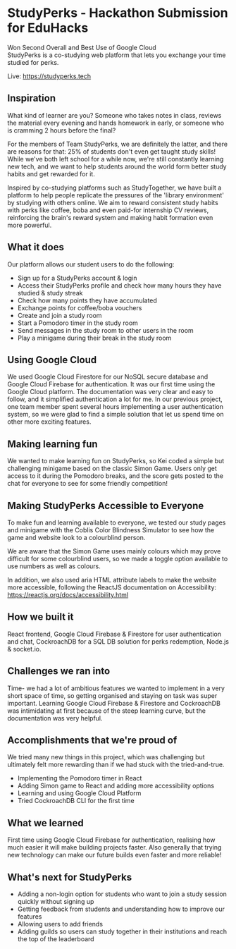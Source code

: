 # StudyPerks - Hackathon Submission for EduHacks
Won Second Overall and Best Use of Google Cloud  
StudyPerks is a co-studying web platform that lets you exchange your time studied for perks.
 
Live: https://studyperks.tech  
 
 ## Inspiration
What kind of learner are you? Someone who takes notes in class, reviews the material every evening and hands homework in early, or someone who is cramming 2 hours before the final?

For the members of Team StudyPerks, we are definitely the latter, and there are reasons for that: 25% of students don't even get taught study skills! While we've both left school for a while now, we're still constantly learning new tech, and we want to help students around the world form better study habits and get rewarded for it.

Inspired by co-studying platforms such as StudyTogether, we have built a platform to help people replicate the pressures of the 'library environment' by studying with others online. We aim to reward consistent study habits with perks like coffee, boba and even paid-for internship CV reviews, reinforcing the brain's reward system and making habit formation even more powerful.

## What it does
Our platform allows our student users to do the following:
- Sign up for a StudyPerks account & login
- Access their StudyPerks profile and check how many hours they have studied & study streak
- Check how many points they have accumulated 
- Exchange points for coffee/boba vouchers
- Create and join a study room
- Start a Pomodoro timer in the study room
- Send messages in the study room to other users in the room
- Play a minigame during their break in the study room

## Using Google Cloud
We used Google Cloud Firestore for our NoSQL secure database and Google Cloud Firebase for authentication. It was our first time using the  Google Cloud platform. The documentation was very clear and easy to follow, and it simplified authentication a lot for me. In our previous project, one team member spent several hours implementing a user authentication system, so we were glad to find a simple solution that let us spend time on other more exciting features.

## Making learning fun
We wanted to make learning fun on StudyPerks, so Kei coded a simple but challenging minigame based on the classic Simon Game. Users only get access to it during the Pomodoro breaks, and the score gets posted to the chat for everyone to see for some friendly competition!

## Making StudyPerks Accessible to Everyone
To make fun and learning available to everyone, we tested our study pages and minigame with the Coblis Color Blindness Simulator to see how the game and website look to a colourblind person. 

We are aware that the Simon Game uses mainly colours which may prove difficult for some colourblind users, so we made a toggle option available to use numbers as well as colours.

In addition, we also used aria HTML attribute labels to make the website more accessible, following the ReactJS documentation on Accessibility: https://reactjs.org/docs/accessibility.html

## How we built it
React frontend, Google Cloud Firebase & Firestore for user authentication and chat, CockroachDB for a SQL DB solution for perks redemption, Node.js & socket.io.

## Challenges we ran into
Time- we had a lot of ambitious features we wanted to implement in a very short space of time, so getting organised and staying on task was super important. 
Learning Google Cloud Firebase & Firestore and CockroachDB was intimidating at first because of the steep learning curve, but the documentation was very helpful.

## Accomplishments that we're proud of
We tried many new things in this project, which was challenging but ultimately felt more rewarding than if we had stuck with the tried-and-true.
- Implementing the Pomodoro timer in React
- Adding Simon game to React and adding more accessibility options
- Learning and using Google Cloud Platform
- Tried CockroachDB CLI for the first time

## What we learned
First time using Google Cloud Firebase for authentication, realising how much easier it will make building projects faster. Also generally that trying new technology can make our future builds even faster and more reliable!

## What's next for StudyPerks
- Adding a non-login option for students who want to join a study session quickly without signing up
- Getting feedback from students and understanding how to improve our features
- Allowing users to add friends
- Adding guilds so users can study together in their institutions and reach the top of the leaderboard
